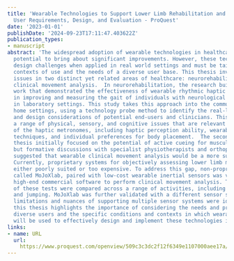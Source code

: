 ```yaml
---
title: 'Wearable Technologies to Support Lower Limb Rehabilitation and Clinical Practice:
  User Requirements, Design, and Evaluation - ProQuest'
date: '2023-01-01'
publishDate: '2024-09-23T17:11:47.403622Z'
publication_types:
- manuscript
abstract: 'The widespread adoption of wearable technologies in healthcare has the
  potential to bring about significant improvements. However, these technologies face
  design challenges when applied in real world settings and must be tailored to specific
  contexts of use and the needs of a diverse user base. This thesis investigates these
  issues in two distinct yet related areas of healthcare: neurorehabilitation and
  clinical movement analysis.  In neurorehabilitation, the research builds on previous
  work that demonstrated the effectiveness of wearable rhythmic haptic metronomes
  in improving and measuring the gait of individuals with neurological conditions
  in laboratory settings. This study takes this approach into the community and care
  home settings, using a technology probe method to identify the real-life requirements
  and design considerations of potential end-users and clinicians. This process identified
  a range of physical, sensory, and cognitive issues that are relevant to the design
  of the haptic metronomes, including haptic perception ability, wearability, interaction
  techniques, and individual preferences for body placement.  The second part of the
  thesis initially focused on the potential of active cueing for musculoskeletal conditions,
  but formative discussions with specialist physiotherapists and orthopaedic surgeons
  suggested that wearable clinical movement analysis would be a more suitable focus.
  Currently, proprietary systems for objectively assessing lower limb movements are
  either poorly suited or too expensive. To address this gap, non-proprietary software
  called MoJoXlab, paired with low-cost wearable inertial sensors was validated against
  high-end commercial software to perform clinical movement analysis. The results
  of these tests were compared across a range of activities, including walking, squatting,
  and jumping. MoJoXlab was further validated with a different sensor system, and
  limitations and nuances of supporting multiple sensor systems were identified.  Overall,
  this thesis highlights the importance of considering the needs and preferences of
  diverse users and the specific conditions and contexts in which wearable technologies
  will be used to effectively design and implement these technologies in healthcare.'
links:
- name: URL
  url: 
    https://www.proquest.com/openview/509c3c3dc2f12f6349e1107000aee17a/1?pq-origsite=gscholar&cbl=2026366&diss=y
---
```

